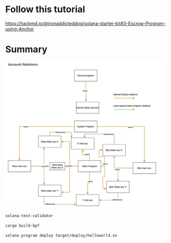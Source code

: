 # Follow this tutorial
https://hackmd.io/@ironaddicteddog/solana-starter-kit#3-Escrow-Program-using-Anchor

# Summary 
![Account relations](./docs/account.png)

`solana-test-validator`

`cargo build-bpf`

`solana program deploy target/deploy/helloworld.so`